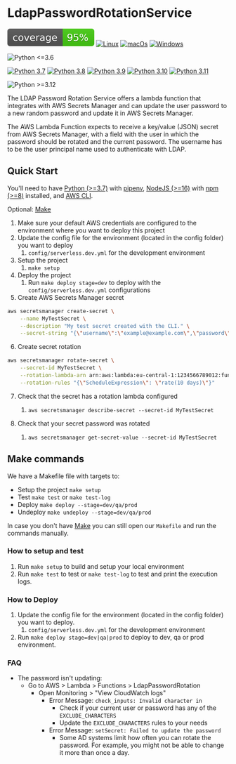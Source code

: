 # LdapPasswordRotationService

![coverage](docs/img/coverage.svg)
[![Linux](https://github.com/DanielRDias/ldap-password-rotation/actions/workflows/linux.yml/badge.svg)](https://github.com/DanielRDias/ldap-password-rotation/actions/workflows/linux.yml)
[![macOs](https://github.com/DanielRDias/ldap-password-rotation/actions/workflows/macos.yml/badge.svg)](https://github.com/DanielRDias/ldap-password-rotation/actions/workflows/macos.yml)
[![Windows](https://github.com/DanielRDias/ldap-password-rotation/actions/workflows/windows.yml/badge.svg)](https://github.com/DanielRDias/ldap-password-rotation/actions/workflows/windows.yml)

![Python <=3.6](https://img.shields.io/badge/python-<=3.6-red.svg)

[![Python 3.7](https://github.com/DanielRDias/ldap-password-rotation/actions/workflows/python3.7.yml/badge.svg)](https://github.com/DanielRDias/ldap-password-rotation/actions/workflows/python3.7.yml)
[![Python 3.8](https://github.com/DanielRDias/ldap-password-rotation/actions/workflows/python3.8.yml/badge.svg)](https://github.com/DanielRDias/ldap-password-rotation/actions/workflows/python3.8.yml)
[![Python 3.9](https://github.com/DanielRDias/ldap-password-rotation/actions/workflows/python3.9.yml/badge.svg)](https://github.com/DanielRDias/ldap-password-rotation/actions/workflows/python3.9.yml)
[![Python 3.10](https://github.com/DanielRDias/ldap-password-rotation/actions/workflows/python3.10.yml/badge.svg)](https://github.com/DanielRDias/ldap-password-rotation/actions/workflows/python3.10.yml)
[![Python 3.11](https://github.com/DanielRDias/ldap-password-rotation/actions/workflows/python3.11.yml/badge.svg)](https://github.com/DanielRDias/ldap-password-rotation/actions/workflows/python3.11.yml)

![Python >=3.12](https://img.shields.io/badge/python->=3.12-greenyellow.svg)

The LDAP Password Rotation Service offers a lambda function that integrates with AWS Secrets Manager and can update the user password to a new random password and update it in AWS Secrets Manager.

The AWS Lambda Function expects to receive a key/value (JSON) secret from AWS Secrets Manager, with a field with the user in which the password should be rotated and the current password. The username has to be the user principal name used to authenticate with LDAP.

## Quick Start

You'll need to have [Python (>=3.7)](https://www.python.org/) with [pipenv](https://github.com/pypa/pipenv), [NodeJS (>=16)](https://nodejs.org/) with [npm (>=8)](https://www.npmjs.com/) installed, and [AWS CLI](https://aws.amazon.com/cli/).

Optional: [Make](https://www.gnu.org/software/make/)

1. Make sure your default AWS credentials are configured to the environment where you want to deploy this project
2. Update the config file for the environment (located in the config folder) you want to deploy
   1. `config/serverless.dev.yml` for the development environment
3. Setup the project
   1. `make setup`
4. Deploy the project
   1. Run `make deploy stage=dev` to deploy with the `config/serverless.dev.yml` configurations
5. Create AWS Secrets Manager secret

```bash
aws secretsmanager create-secret \
    --name MyTestSecret \
    --description "My test secret created with the CLI." \
    --secret-string "{\"username\":\"example@example.com\",\"password\":\"EXAMPL3-P4ssw0rd\"}"
```

6. Create secret rotation

```bash
aws secretsmanager rotate-secret \
    --secret-id MyTestSecret \
    --rotation-lambda-arn arn:aws:lambda:eu-central-1:1234566789012:function:LdapPasswordRotation-dev-app \
    --rotation-rules "{\"ScheduleExpression\": \"rate(10 days)\"}"
```

7. Check that the secret has a rotation lambda configured
   1. `aws secretsmanager describe-secret --secret-id MyTestSecret`

8. Check that your secret password was rotated
   1. `aws secretsmanager get-secret-value --secret-id MyTestSecret`

## Make commands

We have a Makefile file with targets to:

- Setup the project `make setup`
- Test `make test` or `make test-log`
- Deploy `make deploy --stage=dev/qa/prod`
- Undeploy `make undeploy --stage=dev/qa/prod`

In case you don't have [Make](https://www.gnu.org/software/make/) you can still open our `Makefile` and run the commands manually.

### How to setup and test

1. Run `make setup` to build and setup your local environment
2. Run `make test` to test or `make test-log` to test and print the execution logs.

### How to Deploy

1. Update the config file for the environment (located in the config folder) you want to deploy.
   1. `config/serverless.dev.yml` for the development environment
2. Run `make deploy stage=dev|qa|prod` to deploy to dev, qa or prod environment.

### FAQ

* The password isn't updating:
  * Go to AWS > Lambda > Functions > LdapPasswordRotation
    * Open Monitoring > "View CloudWatch logs"
      * Error Message: `check_inputs: Invalid character in`
        * Check if your current user or password has any of the `EXCLUDE_CHARACTERS`
        * Update the `EXCLUDE_CHARACTERS` rules to your needs
      * Error Message: `setSecret: Failed to update the password`
        * Some AD systems limit how often you can rotate the password. For example, you might not be able to change it more than once a day.
